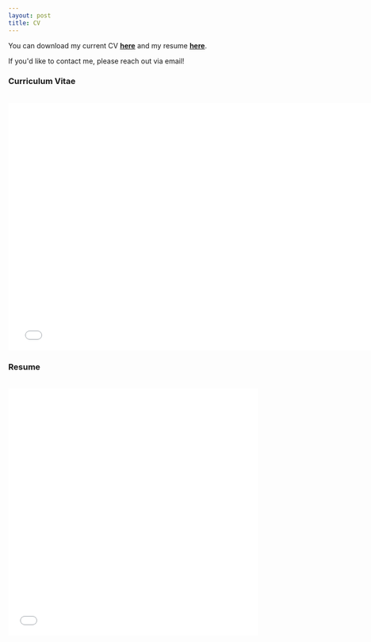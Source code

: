 ```yaml
---
layout: post
title: CV
---
```

You can download my current CV **[here]()** and my resume **[here]()**. 

If you'd like to contact me, please reach out via email! 

<!-- CV -->
<section class="bg-light page-section" id="cv">
  <div class="container">
    <div class="row">
      <div class="col-lg-12 text-center">
        <!-- <h2 class="section-heading text-uppercase">CV</h2 -->
        <h3 class="section-subheading text-muted">Curriculum Vitae</h3>
      </div>
    </div>
    <br>
    <div class="row justify-content-md-center">
      <div class="col">
        <object data="carioscia_cv.pdf?#zoom=100&scrollbar=0&toolbar=0&navpanes=0" width="150%" height="1000" type="application/pdf">
          <iframe sandbox="allow-scripts allow-same-origin" src="carioscia_cv.pdf" width="150%" height="500" frameborder="0" seamless="">
            <p>PDF cannot be displayed. Please see download link above.</p>
          </iframe>
        </object>
      </div>
    </div>
  </div>
</section>
<!-- End CV -->

<!-- Resume -->
<section class="bg-light page-section" id="cv">
  <div class="container">
    <div class="row">
      <div class="col-lg-12 text-center">
        <!-- <h2 class="section-heading text-uppercase">CV</h2 -->
        <h3 class="section-subheading text-muted">Resume</h3>
      </div>
    </div>
    <br>
    <div class="row justify-content-md-center">
      <div class="col">
        <object data="carioscia_resume.pdf?#zoom=100&scrollbar=0&toolbar=0&navpanes=0" width="100%" height="1000" type="application/pdf">
          <iframe sandbox="allow-scripts allow-same-origin" src="carioscia_resume.pdf" width="100%" height="500" frameborder="0" seamless="">
            <p>PDF cannot be displayed. Please see download link above.</p>
          </iframe>
        </object>
      </div>
    </div>
  </div>
</section>
<!-- End CV -->